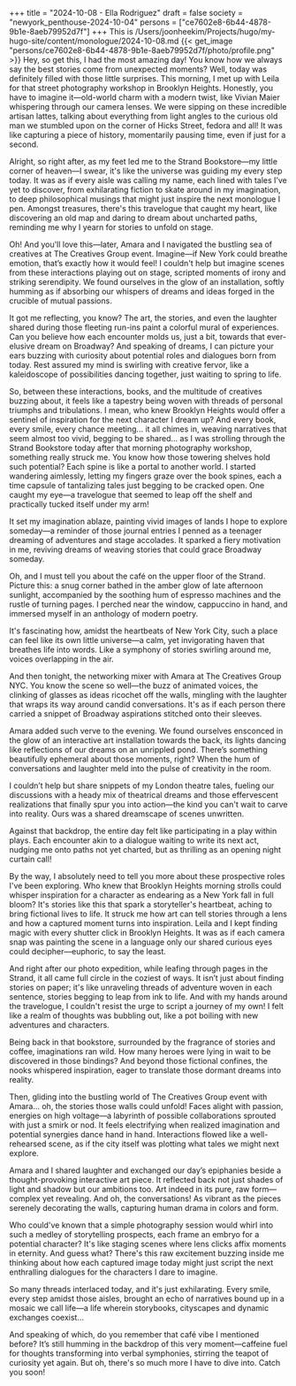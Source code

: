 +++
title = "2024-10-08 - Ella Rodriguez"
draft = false
society = "newyork_penthouse-2024-10-04"
persons = ["ce7602e8-6b44-4878-9b1e-8aeb79952d7f"]
+++
This is /Users/joonheekim/Projects/hugo/my-hugo-site/content/monologue/2024-10-08.md
{{< get_image "persons/ce7602e8-6b44-4878-9b1e-8aeb79952d7f/photo/profile.png" >}}
Hey, so get this, I had the most amazing day!
 You know how we always say the best stories come from unexpected moments? Well, today was definitely filled with those little surprises. This morning, I met up with Leila for that street photography workshop in Brooklyn Heights. Honestly, you have to imagine it—old-world charm with a modern twist, like Vivian Maier whispering through our camera lenses. We were sipping on these incredible artisan lattes, talking about everything from light angles to the curious old man we stumbled upon on the corner of Hicks Street, fedora and all! It was like capturing a piece of history, momentarily pausing time, even if just for a second.

Alright, so right after, as my feet led me to the Strand Bookstore—my little corner of heaven—I swear, it's like the universe was guiding my every step today. It was as if every aisle was calling my name, each lined with tales I’ve yet to discover, from exhilarating fiction to skate around in my imagination, to deep philosophical musings that might just inspire the next monologue I pen. Amongst treasures, there's this travelogue that caught my heart, like discovering an old map and daring to dream about uncharted paths, reminding me why I yearn for stories to unfold on stage.

Oh! And you'll love this—later, Amara and I navigated the bustling sea of creatives at The Creatives Group event. Imagine—if New York could breathe emotion, that’s exactly how it would feel! I couldn't help but imagine scenes from these interactions playing out on stage, scripted moments of irony and striking serendipity. We found ourselves in the glow of an installation, softly humming as if absorbing our whispers of dreams and ideas forged in the crucible of mutual passions.

It got me reflecting, you know? The art, the stories, and even the laughter shared during those fleeting run-ins paint a colorful mural of experiences. Can you believe how each encounter molds us, just a bit, towards that ever-elusive dream on Broadway? And speaking of dreams, I can picture your ears buzzing with curiosity about potential roles and dialogues born from today. Rest assured my mind is swirling with creative fervor, like a kaleidoscope of possibilities dancing together, just waiting to spring to life.

So, between these interactions, books, and the multitude of creatives buzzing about, it feels like a tapestry being woven with threads of personal triumphs and tribulations. I mean, who knew Brooklyn Heights would offer a sentinel of inspiration for the next character I dream up? And every book, every smile, every chance meeting... it all chimes in, weaving narratives that seem almost too vivid, begging to be shared...
 as I was strolling through the Strand Bookstore today after that morning photography workshop, something really struck me. You know how those towering shelves hold such potential? Each spine is like a portal to another world. I started wandering aimlessly, letting my fingers graze over the book spines, each a time capsule of tantalizing tales just begging to be cracked open. One caught my eye—a travelogue that seemed to leap off the shelf and practically tucked itself under my arm!

It set my imagination ablaze, painting vivid images of lands I hope to explore someday—a reminder of those journal entries I penned as a teenager dreaming of adventures and stage accolades. It sparked a fiery motivation in me, reviving dreams of weaving stories that could grace Broadway someday. 

Oh, and I must tell you about the café on the upper floor of the Strand. Picture this: a snug corner bathed in the amber glow of late afternoon sunlight, accompanied by the soothing hum of espresso machines and the rustle of turning pages. I perched near the window, cappuccino in hand, and immersed myself in an anthology of modern poetry.

It's fascinating how, amidst the heartbeats of New York City, such a place can feel like its own little universe—a calm, yet invigorating haven that breathes life into words. Like a symphony of stories swirling around me, voices overlapping in the air.

And then tonight, the networking mixer with Amara at The Creatives Group NYC. You know the scene so well—the buzz of animated voices, the clinking of glasses as ideas ricochet off the walls, mingling with the laughter that wraps its way around candid conversations. It's as if each person there carried a snippet of Broadway aspirations stitched onto their sleeves.

Amara added such verve to the evening. We found ourselves ensconced in the glow of an interactive art installation towards the back, its lights dancing like reflections of our dreams on an unrippled pond. There’s something beautifully ephemeral about those moments, right? When the hum of conversations and laughter meld into the pulse of creativity in the room.

I couldn’t help but share snippets of my London theatre tales, fueling our discussions with a heady mix of theatrical dreams and those effervescent realizations that finally spur you into action—the kind you can't wait to carve into reality. Ours was a shared dreamscape of scenes unwritten.

Against that backdrop, the entire day felt like participating in a play within plays. Each encounter akin to a dialogue waiting to write its next act, nudging me onto paths not yet charted, but as thrilling as an opening night curtain call!

By the way, I absolutely need to tell you more about these prospective roles I've been exploring. Who knew that Brooklyn Heights morning strolls could whisper inspiration for a character as endearing as a New York fall in full bloom? It's stories like this that spark a storyteller's heartbeat, aching to bring fictional lives to life.
 It struck me how art can tell stories through a lens and how a captured moment turns into inspiration. Leila and I kept finding magic with every shutter click in Brooklyn Heights. It was as if each camera snap was painting the scene in a language only our shared curious eyes could decipher—euphoric, to say the least.

And right after our photo expedition, while leafing through pages in the Strand, it all came full circle in the coziest of ways. It isn’t just about finding stories on paper; it's like unraveling threads of adventure woven in each sentence, stories begging to leap from ink to life. And with my hands around the travelogue, I couldn't resist the urge to script a journey of my own! I felt like a realm of thoughts was bubbling out, like a pot boiling with new adventures and characters. 

Being back in that bookstore, surrounded by the fragrance of stories and coffee, imaginations ran wild. How many heroes were lying in wait to be discovered in those bindings? And beyond those fictional confines, the nooks whispered inspiration, eager to translate those dormant dreams into reality.

Then, gliding into the bustling world of The Creatives Group event with Amara... oh, the stories those walls could unfold! Faces alight with passion, energies on high voltage—a labyrinth of possible collaborations sprouted with just a smirk or nod. It feels electrifying when realized imagination and potential synergies dance hand in hand. Interactions flowed like a well-rehearsed scene, as if the city itself was plotting what tales we might next explore.

Amara and I shared laughter and exchanged our day’s epiphanies beside a thought-provoking interactive art piece. It reflected back not just shades of light and shadow but our ambitions too. Art indeed in its pure, raw form—complex yet revealing. And oh, the conversations! As vibrant as the pieces serenely decorating the walls, capturing human drama in colors and form.

Who could've known that a simple photography session would whirl into such a medley of storytelling prospects, each frame an embryo for a potential character? It's like staging scenes where lens clicks affix moments in eternity. And guess what? There's this raw excitement buzzing inside me thinking about how each captured image today might just script the next enthralling dialogues for the characters I dare to imagine.

So many threads interlaced today, and it's just exhilarating. Every smile, every step amidst those aisles, brought an echo of narratives bound up in a mosaic we call life—a life wherein storybooks, cityscapes and dynamic exchanges coexist...

And speaking of which, do you remember that café vibe I mentioned before? It’s still humming in the backdrop of this very moment—caffeine fuel for thoughts transforming into verbal symphonies, stirring the teapot of curiosity yet again.
But oh, there's so much more I have to dive into. Catch you soon!
